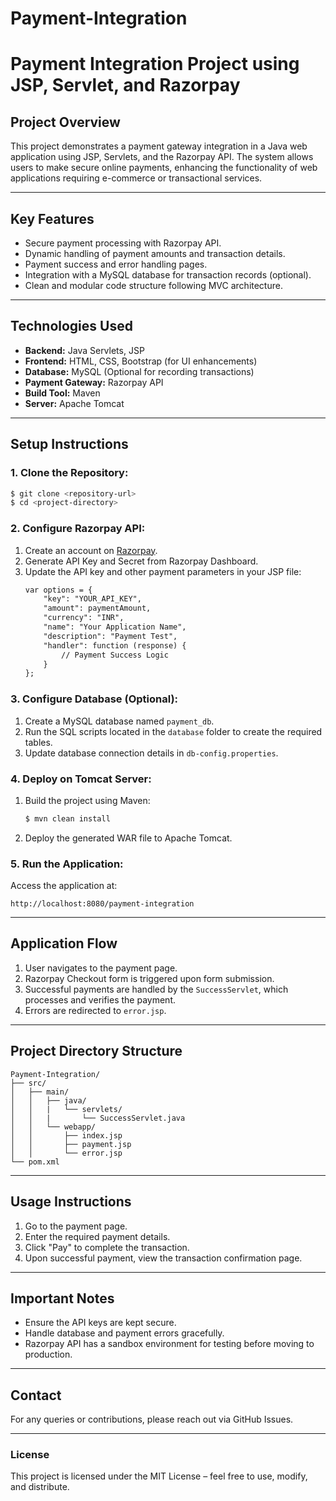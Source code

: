 # Payment-Integration
# Payment Integration Project using JSP, Servlet, and Razorpay

## **Project Overview**
This project demonstrates a payment gateway integration in a Java web application using JSP, Servlets, and the Razorpay API. The system allows users to make secure online payments, enhancing the functionality of web applications requiring e-commerce or transactional services.

---

## **Key Features**
- Secure payment processing with Razorpay API.
- Dynamic handling of payment amounts and transaction details.
- Payment success and error handling pages.
- Integration with a MySQL database for transaction records (optional).
- Clean and modular code structure following MVC architecture.

---

## **Technologies Used**
- **Backend:** Java Servlets, JSP
- **Frontend:** HTML, CSS, Bootstrap (for UI enhancements)
- **Database:** MySQL (Optional for recording transactions)
- **Payment Gateway:** Razorpay API
- **Build Tool:** Maven
- **Server:** Apache Tomcat

---

## **Setup Instructions**

### **1. Clone the Repository:**
```bash
$ git clone <repository-url>
$ cd <project-directory>
```

### **2. Configure Razorpay API:**
1. Create an account on [Razorpay](https://razorpay.com).
2. Generate API Key and Secret from Razorpay Dashboard.
3. Update the API key and other payment parameters in your JSP file:
   ```jsp
   var options = {
       "key": "YOUR_API_KEY",
       "amount": paymentAmount,
       "currency": "INR",
       "name": "Your Application Name",
       "description": "Payment Test",
       "handler": function (response) {
           // Payment Success Logic
       }
   };
   ```

### **3. Configure Database (Optional):**
1. Create a MySQL database named `payment_db`.
2. Run the SQL scripts located in the `database` folder to create the required tables.
3. Update database connection details in `db-config.properties`.

### **4. Deploy on Tomcat Server:**
1. Build the project using Maven:
   ```bash
   $ mvn clean install
   ```
2. Deploy the generated WAR file to Apache Tomcat.

### **5. Run the Application:**
Access the application at:
```
http://localhost:8080/payment-integration
```

---

## **Application Flow**
1. User navigates to the payment page.
2. Razorpay Checkout form is triggered upon form submission.
3. Successful payments are handled by the `SuccessServlet`, which processes and verifies the payment.
4. Errors are redirected to `error.jsp`.

---

## **Project Directory Structure**
```
Payment-Integration/
├── src/
│   ├── main/
│   │   ├── java/
│   │   |   └── servlets/
│   │   |       └── SuccessServlet.java
│   │   └── webapp/
│   │       ├── index.jsp
│   │       ├── payment.jsp
│   │       └── error.jsp
└── pom.xml
```

---

## **Usage Instructions**
1. Go to the payment page.
2. Enter the required payment details.
3. Click "Pay" to complete the transaction.
4. Upon successful payment, view the transaction confirmation page.

---

## **Important Notes**
- Ensure the API keys are kept secure.
- Handle database and payment errors gracefully.
- Razorpay API has a sandbox environment for testing before moving to production.

---

## **Contact**
For any queries or contributions, please reach out via GitHub Issues.

---

### **License**
This project is licensed under the MIT License – feel free to use, modify, and distribute.
